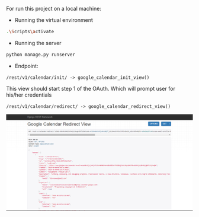 For run this project on a local machine: 

- Running the virtual environment

```sh
.\Scripts\activate
```
- Running the server

```sh
python manage.py runserver
```

- Endpoint:
```
/rest/v1/calendar/init/ -> google_calendar_init_view()
```
This view should start step 1 of the OAuth. Which will prompt user for his/her credentials

```
/rest/v1/calendar/redirect/ -> google_calendar_redirect_view()
```
![](result.png)



